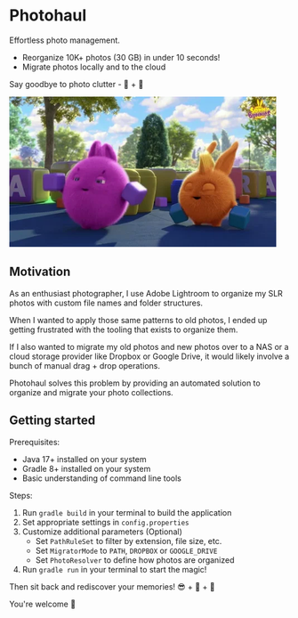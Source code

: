 # Photohaul

Effortless photo management.

- Reorganize 10K+ photos (30 GB) in under 10 seconds!
- Migrate photos locally and to the cloud

Say goodbye to photo clutter - 👋 + 🚀

![Sunny Bunny Tidy Up](sunny-bunny-tidy-up.webp)

## Motivation

As an enthusiast photographer, I use Adobe Lightroom to organize my SLR photos
with custom file names and folder structures.

When I wanted to apply those same patterns to old photos, I ended up getting
frustrated with the tooling that exists to organize them.

If I also wanted to migrate my old photos and new photos over to a NAS or a cloud
storage provider like Dropbox or Google Drive, it would likely involve a bunch
of manual drag + drop operations.

Photohaul solves this problem by providing an automated solution to organize
and migrate your photo collections.

## Getting started

Prerequisites:

- Java 17+ installed on your system
- Gradle 8+ installed on your system
- Basic understanding of command line tools

Steps:

1. Run `gradle build` in your terminal to build the application
2. Set appropriate settings in `config.properties`
3. Customize additional parameters (Optional)
   - Set `PathRuleSet` to filter by extension, file size, etc.
   - Set `MigratorMode` to `PATH`, `DROPBOX` or `GOOGLE_DRIVE`
   - Set `PhotoResolver` to define how photos are organized
4. Run `gradle run` in your terminal to start the magic!

Then sit back and rediscover your memories! 😎 + 🍹 + 🌴

You're welcome 🙏
